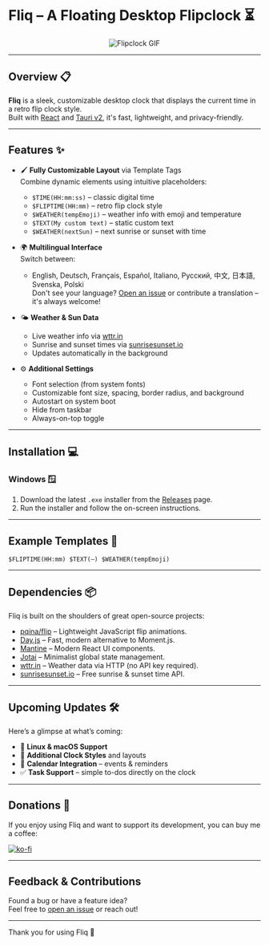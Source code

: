 # Fliq – A Floating Desktop Flipclock ⏳

<div align="center">
  <img src="https://github.com/Dav1d-Fn/desktop-flipclock/assets/28605357/ba2a5423-5064-40f9-94a0-5d2849336b0a" alt="Flipclock GIF">
</div>

---

## Overview 📋

**Fliq** is a sleek, customizable desktop clock that displays the current time in a retro flip clock style.  
Built with [React](https://reactjs.org/) and [Tauri v2](https://v2.tauri.app/), it's fast, lightweight, and privacy-friendly.

---

## Features ✨

- 🖌️ **Fully Customizable Layout** via Template Tags  
  Combine dynamic elements using intuitive placeholders:
  - `$TIME(HH:mm:ss)` – classic digital time
  - `$FLIPTIME(HH:mm)` – retro flip clock style
  - `$WEATHER(tempEmoji)` – weather info with emoji and temperature
  - `$TEXT(My custom text)` – static custom text
  - `$WEATHER(nextSun)` – next sunrise or sunset with time

- 🌍 **Multilingual Interface**  
  Switch between:
  - English, Deutsch, Français, Español, Italiano, Русский, 中文, 日本語, Svenska, Polski  
  Don't see your language? [Open an issue](https://github.com/Dav1d-Fn/Fliq-Desktop-Flipclock/issues) or contribute a translation – it's always welcome!

- 🌤️ **Weather & Sun Data**  
  - Live weather info via [wttr.in](https://wttr.in)
  - Sunrise and sunset times via [sunrisesunset.io](https://sunrisesunset.io/api/)
  - Updates automatically in the background

- ⚙️ **Additional Settings**  
  - Font selection (from system fonts)
  - Customizable font size, spacing, border radius, and background
  - Autostart on system boot
  - Hide from taskbar
  - Always-on-top toggle

---

## Installation 💻

### Windows 🪟

1. Download the latest `.exe` installer from the [Releases](https://github.com/Dav1d-Fn/Fliq-Desktop-Flipclock/releases) page.
2. Run the installer and follow the on-screen instructions.

---

## Example Templates 🧩

```
$FLIPTIME(HH:mm) $TEXT(—) $WEATHER(tempEmoji)
```

---

## Dependencies 📦

Fliq is built on the shoulders of great open-source projects:

- [pqina/flip](https://github.com/pqina/flip) – Lightweight JavaScript flip animations.
- [Day.js](https://github.com/iamkun/dayjs) – Fast, modern alternative to Moment.js.
- [Mantine](https://github.com/mantinedev/mantine) – Modern React UI components.
- [Jotai](https://github.com/pmndrs/jotai) – Minimalist global state management.
- [wttr.in](https://github.com/chubin/wttr.in) – Weather data via HTTP (no API key required).
- [sunrisesunset.io](https://sunrisesunset.io/api/) – Free sunrise & sunset time API.

---

## Upcoming Updates 🛠️

Here’s a glimpse at what’s coming:

- 🐧 **Linux & macOS Support**
- 🎨 **Additional Clock Styles** and layouts
- 📅 **Calendar Integration** – events & reminders
- ✅ **Task Support** – simple to-dos directly on the clock

---

## Donations 💖

If you enjoy using Fliq and want to support its development, you can buy me a coffee:

[![ko-fi](https://www.ko-fi.com/img/githubbutton_sm.svg)](https://ko-fi.com/davidfn)

---

## Feedback & Contributions

Found a bug or have a feature idea?  
Feel free to [open an issue](https://github.com/Dav1d-Fn/Fliq-Desktop-Flipclock/issues) or reach out!

---

Thank you for using Fliq 🙌 
